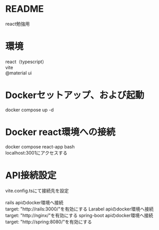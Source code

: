 # README
react勉強用

# 環境
react（typescript）<br>
vite<br>
@material ui<br>

# Dockerセットアップ、および起動
docker compose up -d<br>

# Docker react環境への接続
docker compose react-app bash<br>
localhost:3001にアクセスする<br>

# API接続設定
vite.config.tsにて接続先を設定<br>
<br>
rails apiのdocker環境へ接続<br>target: "http://rails:3000/"を有効にする
Larabel apiのdocker環境へ接続<br>target: "http://nginx/"を有効にする
spring-boot apiのdocker環境へ接続<br>target: "http://spring:8080/"を有効にする

